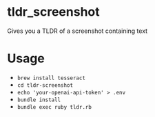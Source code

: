 # tldr_screenshot
Gives you a TLDR of a screenshot containing text

# Usage

- `brew install tesseract`
- `cd tldr-screenshot`
- `echo 'your-openai-api-token' > .env`
- `bundle install`
- `bundle exec ruby tldr.rb`


